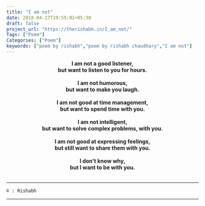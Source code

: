 ```yaml
---
title: "I am not"
date: 2018-04-17T19:55:01+05:30
draft: false
project_url: "https://therishabh.in/I_am_not/"
Tags: ["Poem"]
Categories: ["Poem"]
keywords: ["poem by rishabh","poem by rishabh chaudhary","I am not"]
---
```



<center><b>
I am not a good listener,<br>
but want to listen to you for hours.<br><br>
I am not humorous,<br>
but want to make you laugh.<br><br>
I am not good at time management,<br>
but want to spend time with you.<br><br>
I am not intelligent,<br>
but want to solve complex problems, with you.<br><br>
I am not good at expressing feelings,<br>
but still want to share them with you.<br><br>
I don't know why,<br>
but I want to be with you.<br><br>
</b></center>

___________________________________________
```
© : Rishabh
```

___________________________________________
